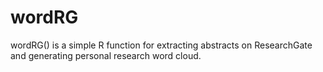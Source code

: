 # wordRG
wordRG() is a simple R function for extracting abstracts on ResearchGate and generating personal research word cloud.  
